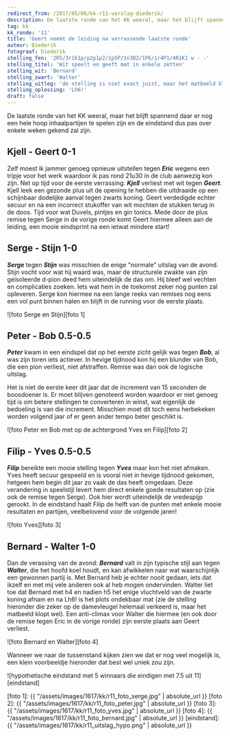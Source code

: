 ```yaml
---
redirect_from: /2017/05/06/kk-r11-verslag-diederik/
description: De laatste ronde van het KK weeral, maar het blijft spannend daar er nog een hele hoop inhaalpartijen te spelen zijn en de eindstand dus pas over enkele weken gekend zal zijn.'
tag: kk
kk_ronde: '11'
title: 'Geert neemt de leiding na verrassende laatste ronde'
auteur: Diederik
fotograaf: Diederik
stelling_fen: '2R5/3r1k1p/p2p1p2/1p5P/1n3B2/1P6/1r4P1/4R1K1 w - -'
stelling_titel: 'Wit speelt en geeft mat in enkele zetten'
stelling_wit: 'Bernard'
stelling_zwart: 'Walter'
stelling_uitleg: 'de stelling is niet exact juist, maar het matbeeld klopt wel'
stelling_oplossing: 'Lh6!'
draft: false
---
```

De laatste ronde van het KK weeral, maar het blijft spannend daar er nog een hele hoop inhaalpartijen te spelen zijn en de eindstand dus pas over enkele weken gekend zal zijn.<!--more-->

## Kjell - Geert 0-1

Zelf moest ik jammer genoeg opnieuw uitstellen tegen **_Eric_** wegens een tripje voor het werk waardoor ik pas rond 21u30 in de club aanwezig kon zijn. Net op tijd voor de eerste verrassing: **_Kjell_** verliest met wit tegen **_Geert_**. Kjell leek een gezonde plus uit de opening te hebben die uitdraaide op een schijnbaar dodelijke aanval tegen zwarts koning. Geert verdedigde echter secuur en na een incorrect stukoffer van wit mochten de stukken terug in de doos. Tijd voor wat Duvels, pintjes en gin tonics. Mede door de plus remise tegen Serge in de vorige ronde komt Geert hiermee alleen aan de leiding, een mooie eindsprint na een ietwat mindere start!

## Serge - Stijn 1-0

**_Serge_** tegen **_Stijn_** was misschien de enige "normale" uitslag van de avond. Stijn vocht voor wat hij waard was, maar de structurele zwakte van zijn geïsoleerde d-pion deed hem uiteindelijk de das om. Hij bleef wel vechten en complicaties zoeken. Iets wat hem in de toekomst zeker nog punten zal opleveren. Serge kon hiermee na een lange reeks van remises nog eens een vol punt binnen halen en blijft in de running voor de eerste plaats.

![foto Serge en Stijn][foto 1]

## Peter - Bob 0.5-0.5

**_Peter_** kwam in een eindspel dat op het eerste zicht gelijk was tegen **_Bob_**, al was zijn toren iets actiever. In hevige tijdnood kon hij een blunder van Bob, die een pion verliest, niet afstraffen. Remise was dan ook de logische uitslag.

Het is niet de eerste keer dit jaar dat de increment van 15 seconden de boosdoener is. Er moet blijven genoteerd worden waardoor er niet genoeg tijd is om betere stellingen te converteren in winst, wat eigenlijk de bedoeling is van die increment. Misschien moet dit toch eens herbekeken worden volgend jaar of er geen ander tempo beter geschikt is.  

![foto Peter en Bob met op de achtergrond Yves en Filip][foto 2]

## Filip - Yves 0.5-0.5

**_Filip_** bereikte een mooie stelling tegen **_Yves_** maar kon het niet afmaken. Yves heeft secuur gespeeld en is vooral niet in hevige tijdnood gekomen, hetgeen hem begin dit jaar zo vaak de das heeft omgedaan. Deze verandering in speelstijl levert hem direct enkele goede resultaten op (zie ook de remise tegen Serge). Ook hier wordt uiteindelijk de vredespijp gerookt. In de eindstand haalt Filip de helft van de punten met enkele mooie resultaten en partijen, veelbelovend voor de volgende jaren!

![foto Yves][foto 3]

## Bernard - Walter 1-0

Dan de verassing van de avond: **_Bernard_** valt in zijn typische stijl aan tegen **_Walter_**, die het hoofd koel houdt, en kan afwikkelen naar wat waarschijnlijk een gewonnen partij is. Met Bernard heb je echter nooit gedaan, iets dat ikzelf en met mij vele anderen ook al heb mogen ondervinden. Walter liet toe dat Bernard met h4 en nadien h5 het enige vluchtveld van de zwarte koning afnam en na Lh6! is het plots ondekbaar mat (zie de stelling hieronder die zeker op de damevleugel helemaal verkeerd is, maar het matbeeld klopt wel). Een anti-climax voor Walter die hiermee (en ook door de remise tegen Eric in de vorige ronde) zijn eerste plaats aan Geert verliest.

![foto Bernard en Walter][foto 4]

Wanneer we naar de tussenstand kijken zien we dat er nog veel mogelijk is, een klein voorbeeldje hieronder dat best wel uniek zou zijn.

![hypothetische eindstand met 5 winnaars die eindigen met 7.5 uit 11][eindstand]

[foto 1]: {{ "/assets/images/1617/kk/r11_foto_serge.jpg" | absolute_url }}
[foto 2]: {{ "/assets/images/1617/kk/r11_foto_peter.jpg" | absolute_url }}
[foto 3]: {{ "/assets/images/1617/kk/r11_foto_yves.jpg" | absolute_url }}
[foto 4]: {{ "/assets/images/1617/kk/r11_foto_bernard.jpg" | absolute_url }}
[eindstand]: {{ "/assets/images/1617/kk/r11_uitslag_hypo.png" | absolute_url }}
